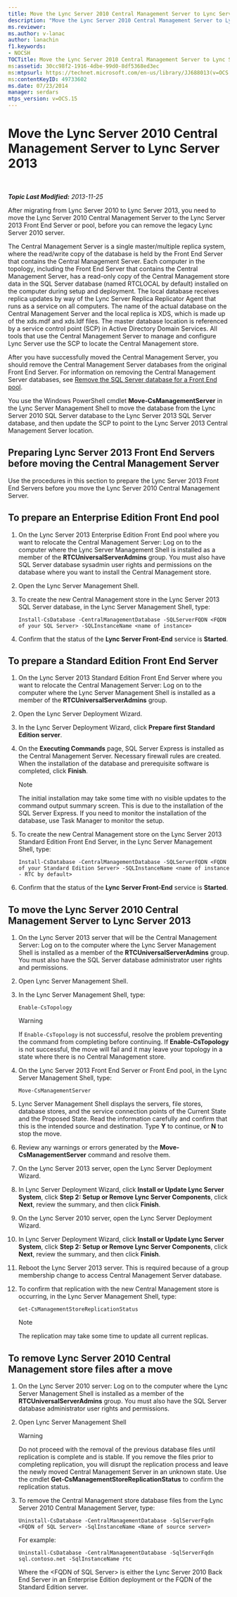 ```yaml
---
title: Move the Lync Server 2010 Central Management Server to Lync Server 2013
description: "Move the Lync Server 2010 Central Management Server to Lync Server 2013."
ms.reviewer: 
ms.author: v-lanac
author: lanachin
f1.keywords:
- NOCSH
TOCTitle: Move the Lync Server 2010 Central Management Server to Lync Server 2013
ms:assetid: 30cc98f2-1916-4dbe-99d0-8df5368ed3ec
ms:mtpsurl: https://technet.microsoft.com/en-us/library/JJ688013(v=OCS.15)
ms:contentKeyID: 49733602
ms.date: 07/23/2014
manager: serdars
mtps_version: v=OCS.15
---
```


# Move the Lync Server 2010 Central Management Server to Lync Server 2013

<div data-xmlns="http://www.w3.org/1999/xhtml">

<div class="topic" data-xmlns="http://www.w3.org/1999/xhtml" data-msxsl="urn:schemas-microsoft-com:xslt" data-cs="https://msdn.microsoft.com/">

<div data-asp="https://msdn2.microsoft.com/asp">



</div>

<div id="mainSection">

<div id="mainBody">

<span> </span>

_**Topic Last Modified:** 2013-11-25_

After migrating from Lync Server 2010 to Lync Server 2013, you need to move the Lync Server 2010 Central Management Server to the Lync Server 2013 Front End Server or pool, before you can remove the legacy Lync Server 2010 server.

The Central Management Server is a single master/multiple replica system, where the read/write copy of the database is held by the Front End Server that contains the Central Management Server. Each computer in the topology, including the Front End Server that contains the Central Management Server, has a read-only copy of the Central Management store data in the SQL Server database (named RTCLOCAL by default) installed on the computer during setup and deployment. The local database receives replica updates by way of the Lync Server Replica Replicator Agent that runs as a service on all computers. The name of the actual database on the Central Management Server and the local replica is XDS, which is made up of the xds.mdf and xds.ldf files. The master database location is referenced by a service control point (SCP) in Active Directory Domain Services. All tools that use the Central Management Server to manage and configure Lync Server use the SCP to locate the Central Management store.

After you have successfully moved the Central Management Server, you should remove the Central Management Server databases from the original Front End Server. For information on removing the Central Management Server databases, see [Remove the SQL Server database for a Front End pool](remove-the-sql-server-database-for-a-front-end-pool.md).

You use the Windows PowerShell cmdlet **Move-CsManagementServer** in the Lync Server Management Shell to move the database from the Lync Server 2010 SQL Server database to the Lync Server 2013 SQL Server database, and then update the SCP to point to the Lync Server 2013 Central Management Server location.

<div>

## Preparing Lync Server 2013 Front End Servers before moving the Central Management Server

Use the procedures in this section to prepare the Lync Server 2013 Front End Servers before you move the Lync Server 2010 Central Management Server.

<div>

## To prepare an Enterprise Edition Front End pool

1.  On the Lync Server 2013 Enterprise Edition Front End pool where you want to relocate the Central Management Server: Log on to the computer where the Lync Server Management Shell is installed as a member of the **RTCUniversalServerAdmins** group. You must also have SQL Server database sysadmin user rights and permissions on the database where you want to install the Central Management store.

2.  Open the Lync Server Management Shell.

3.  To create the new Central Management store in the Lync Server 2013 SQL Server database, in the Lync Server Management Shell, type:
    
        Install-CsDatabase -CentralManagementDatabase -SQLServerFQDN <FQDN of your SQL Server> -SQLInstanceName <name of instance>

4.  Confirm that the status of the **Lync Server Front-End** service is **Started**.

</div>

<div>

## To prepare a Standard Edition Front End Server

1.  On the Lync Server 2013 Standard Edition Front End Server where you want to relocate the Central Management Server: Log on to the computer where the Lync Server Management Shell is installed as a member of the **RTCUniversalServerAdmins** group.

2.  Open the Lync Server Deployment Wizard.

3.  In the Lync Server Deployment Wizard, click **Prepare first Standard Edition server**.

4.  On the **Executing Commands** page, SQL Server Express is installed as the Central Management Server. Necessary firewall rules are created. When the installation of the database and prerequisite software is completed, click **Finish**.
    
    <div>
    

    > [!NOTE]  
    > The initial installation may take some time with no visible updates to the command output summary screen. This is due to the installation of the SQL Server Express. If you need to monitor the installation of the database, use Task Manager to monitor the setup.

    
    </div>

5.  To create the new Central Management store on the Lync Server 2013 Standard Edition Front End Server, in the Lync Server Management Shell, type:
    
        Install-CsDatabase -CentralManagementDatabase -SQLServerFQDN <FQDN of your Standard Edition Server> -SQLInstanceName <name of instance - RTC by default>

6.  Confirm that the status of the **Lync Server Front-End** service is **Started**.

</div>

</div>

<div>

## To move the Lync Server 2010 Central Management Server to Lync Server 2013

1.  On the Lync Server 2013 server that will be the Central Management Server: Log on to the computer where the Lync Server Management Shell is installed as a member of the **RTCUniversalServerAdmins** group. You must also have the SQL Server database administrator user rights and permissions.

2.  Open Lync Server Management Shell.

3.  In the Lync Server Management Shell, type:
    
        Enable-CsTopology
    
    <div>
    

    > [!WARNING]  
    > If <CODE>Enable-CsTopology</CODE> is not successful, resolve the problem preventing the command from completing before continuing. If <STRONG>Enable-CsTopology</STRONG> is not successful, the move will fail and it may leave your topology in a state where there is no Central Management store.

    
    </div>

4.  On the Lync Server 2013 Front End Server or Front End pool, in the Lync Server Management Shell, type:
    
        Move-CsManagementServer

5.  Lync Server Management Shell displays the servers, file stores, database stores, and the service connection points of the Current State and the Proposed State. Read the information carefully and confirm that this is the intended source and destination. Type **Y** to continue, or **N** to stop the move.

6.  Review any warnings or errors generated by the **Move-CsManagementServer** command and resolve them.

7.  On the Lync Server 2013 server, open the Lync Server Deployment Wizard.

8.  In Lync Server Deployment Wizard, click **Install or Update Lync Server System**, click **Step 2: Setup or Remove Lync Server Components**, click **Next**, review the summary, and then click **Finish**.

9.  On the Lync Server 2010 server, open the Lync Server Deployment Wizard.

10. In Lync Server Deployment Wizard, click **Install or Update Lync Server System**, click **Step 2: Setup or Remove Lync Server Components**, click **Next**, review the summary, and then click **Finish**.

11. Reboot the Lync Server 2013 server. This is required because of a group membership change to access Central Management Server database.

12. To confirm that replication with the new Central Management store is occurring, in the Lync Server Management Shell, type:
    
        Get-CsManagementStoreReplicationStatus
    
    <div>
    

    > [!NOTE]  
    > The replication may take some time to update all current replicas.

    
    </div>

</div>

<div>

## To remove Lync Server 2010 Central Management store files after a move

1.  On the Lync Server 2010 server: Log on to the computer where the Lync Server Management Shell is installed as a member of the **RTCUniversalServerAdmins** group. You must also have the SQL Server database administrator user rights and permissions.

2.  Open Lync Server Management Shell
    
    <div>
    

    > [!WARNING]  
    > Do not proceed with the removal of the previous database files until replication is complete and is stable. If you remove the files prior to completing replication, you will disrupt the replication process and leave the newly moved Central Management Server in an unknown state. Use the cmdlet <STRONG>Get-CsManagementStoreReplicationStatus</STRONG> to confirm the replication status.

    
    </div>

3.  To remove the Central Management store database files from the Lync Server 2010 Central Management Server, type:
    
        Uninstall-CsDatabase -CentralManagementDatabase -SqlServerFqdn <FQDN of SQL Server> -SqlInstanceName <Name of source server>
    
    For example:
    
        Uninstall-CsDatabase -CentralManagementDatabase -SqlServerFqdn sql.contoso.net -SqlInstanceName rtc
    
    Where the \<FQDN of SQL Server\> is either the Lync Server 2010 Back End Server in an Enterprise Edition deployment or the FQDN of the Standard Edition server.

</div>

</div>

<span> </span>

</div>

</div>

</div>

